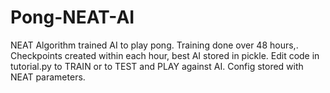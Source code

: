 # Pong-NEAT-AI
 NEAT Algorithm trained AI to play pong. Training done over 48 hours,. Checkpoints created within each hour, best AI stored in pickle. Edit code in tutorial.py to TRAIN or to TEST and PLAY against AI. Config stored with NEAT parameters.
